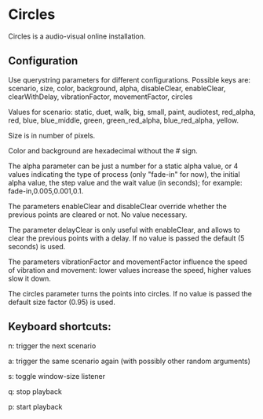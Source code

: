 # Circles

Circles is a audio-visual online installation.

## Configuration
Use querystring parameters for different configurations. Possible keys are: scenario, size, color, background, alpha, disableClear, enableClear,  clearWithDelay, vibrationFactor, movementFactor, circles 

Values for scenario: static, duet, walk, big, small, paint, audiotest, red_alpha, red, blue, blue_middle, green, green_red_alpha, blue_red_alpha, yellow. 

Size is in number of pixels.

Color and background are hexadecimal without the # sign. 

The alpha parameter can be just a number for a static alpha value, or 4 values indicating the type of process (only "fade-in" for now), the initial alpha value, the step value and the wait value (in seconds); for example: fade-in,0.005,0.001,0.1. 

The parameters enableClear and disableClear override whether the previous points are cleared or not. No value necessary. 

The parameter delayClear is only useful with enableClear, and allows to clear the previous points with a delay. If no value is passed the default (5 seconds) is used. 

The parameters vibrationFactor and movementFactor influence the speed of vibration and movement: lower values increase the speed, higher values slow it down. 

The circles parameter turns the points into circles. If no value is passed the default size factor (0.95) is used. 

## Keyboard shortcuts:
n: trigger the next scenario 

a: trigger the same scenario again (with possibly other random arguments) 

s: toggle window-size listener 

q: stop playback 

p: start playback
